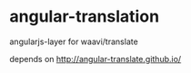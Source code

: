 angular-translation
===================

angularjs-layer for waavi/translate


depends on  http://angular-translate.github.io/
